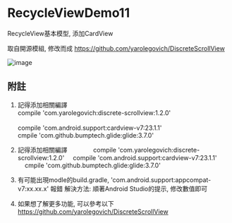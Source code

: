 # RecycleViewDemo11
RecycleView基本模型, 添加CardView

取自開源模組, 修改而成
https://github.com/yarolegovich/DiscreteScrollView


![image](http://i.imgur.com/IkmyOMn.jpg)  


附註
--------
1. 記得添加相關編譯                                          
compile 'com.yarolegovich:discrete-scrollview:1.2.0'                                          
compile 'com.android.support:cardview-v7:23.1.1'                                          
cmpile 'com.github.bumptech.glide:glide:3.7.0'

1. 記得添加相關編譯             
  compile 'com.yarolegovich:discrete-scrollview:1.2.0'    
  compile 'com.android.support:cardview-v7:23.1.1'              
  cmpile 'com.github.bumptech.glide:glide:3.7.0'

2. 有可能出現modle的build.gradle, 'com.android.support:appcompat-v7:xx.xx.x' 報錯
解決方法: 順著Android Studio的提示, 修改數值即可

3. 如果想了解更多功能, 可以參考以下
https://github.com/yarolegovich/DiscreteScrollView


